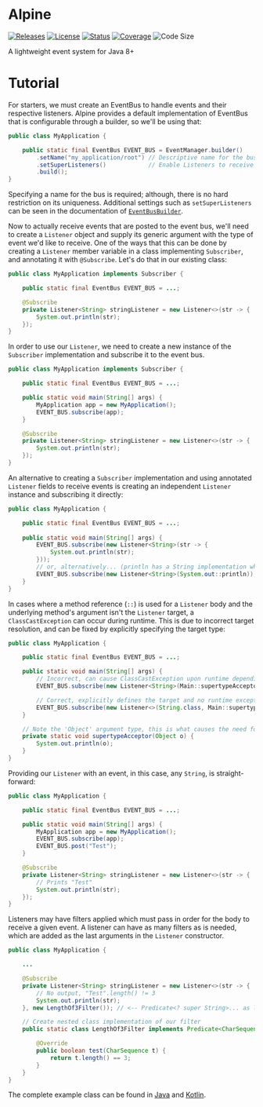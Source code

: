 # Alpine

[![Releases][releases-badge]](https://github.com/ZeroMemes/Alpine/releases)
[![License][license-badge]](/LICENSE)
[![Status][status-badge]](https://github.com/ZeroMemes/Alpine/actions/workflows/gradle.yml)
[![Coverage][coverage-badge]](https://app.codecov.io/gh/ZeroMemes/Alpine)
![Code Size][codesize-badge]

[releases-badge]: https://img.shields.io/github/v/release/ZeroMemes/Alpine?style=flat-square
[license-badge]: https://img.shields.io/github/license/ZeroMemes/Alpine?style=flat-square
[status-badge]: https://img.shields.io/github/actions/workflow/status/ZeroMemes/Alpine/gradle.yml?style=flat-square
[coverage-badge]: https://img.shields.io/codecov/c/github/ZeroMemes/Alpine?style=flat-square
[codesize-badge]: https://img.shields.io/github/languages/code-size/ZeroMemes/Alpine?style=flat-square

A lightweight event system for Java 8+

# Tutorial
For starters, we must create an EventBus to handle events and their respective listeners.
Alpine provides a default implementation of EventBus that is configurable through a builder, so we'll be using that:
```java
public class MyApplication {

    public static final EventBus EVENT_BUS = EventManager.builder()
        .setName("my_application/root") // Descriptive name for the bus
        .setSuperListeners()            // Enable Listeners to receive subtypes of their target
        .build();
}
```
Specifying a name for the bus is required; although, there is no hard restriction on its uniqueness. Additional settings
such as `setSuperListeners` can be seen in the documentation of [`EventBusBuilder`](src/main/java/me/zero/alpine/bus/EventBusBuilder.java).

Now to actually receive events that are posted to the event bus, we'll need to create a `Listener` object and supply its
generic argument with the type of event we'd like to receive. One of the ways that this can be done by creating a
`Listener` member variable in a class implementing `Subscriber`, and annotating it with `@Subscribe`. Let's do that
in our existing class:
```java
public class MyApplication implements Subscriber {

    public static final EventBus EVENT_BUS = ...;

    @Subscribe
    private Listener<String> stringListener = new Listener<>(str -> {
        System.out.println(str);
    });
}
```
In order to use our `Listener`, we need to create a new instance of the `Subscriber` implementation and subscribe
it to the event bus.
```java
public class MyApplication implements Subscriber {

    public static final EventBus EVENT_BUS = ...;

    public static void main(String[] args) {
        MyApplication app = new MyApplication();
        EVENT_BUS.subscribe(app);
    }

    @Subscribe
    private Listener<String> stringListener = new Listener<>(str -> {
        System.out.println(str);
    });
}
```
An alternative to creating a `Subscriber` implementation and using annotated `Listener` fields to receive events
is creating an independent `Listener` instance and subscribing it directly:
```java
public class MyApplication {

    public static final EventBus EVENT_BUS = ...;
    
    public static void main(String[] args) {
        EVENT_BUS.subscribe(new Listener<String>(str -> {
            System.out.println(str);
        }));
        // or, alternatively... (println has a String implementation which will get bound to here)
        EVENT_BUS.subscribe(new Listener<String>(System.out::println));
    }
}
```
In cases where a method reference (`::`) is used for a `Listener` body and the underlying method's argument isn't the
`Listener` target, a `ClassCastException` can occur during runtime. This is due to incorrect target resolution, and can
be fixed by explicitly specifying the target type:
```java
public class MyApplication {

    public static final EventBus EVENT_BUS = ...;

    public static void main(String[] args) {
        // Incorrect, can cause ClassCastException upon runtime depending on EventBus configuration
        EVENT_BUS.subscribe(new Listener<String>(Main::supertypeAcceptor));

        // Correct, explicitly defines the target and no runtime exception or unintended behavior will occur
        EVENT_BUS.subscribe(new Listener<>(String.class, Main::supertypeAcceptor));
    }

    // Note the 'Object' argument type, this is what causes the need for an explicit target
    private static void supertypeAcceptor(Object o) {
        System.out.println(o);
    }
}
```
Providing our `Listener` with an event, in this case, any `String`, is straight-forward:
```java
public class MyApplication {

    public static final EventBus EVENT_BUS = ...;

    public static void main(String[] args) {
        MyApplication app = new MyApplication();
        EVENT_BUS.subscribe(app);
        EVENT_BUS.post("Test");
    }

    @Subscribe
    private Listener<String> stringListener = new Listener<>(str -> {
        // Prints "Test"
        System.out.println(str);
    });
}
```
Listeners may have filters applied which must pass in order for the body to receive a given event. A listener can have as
many filters as is needed, which are added as the last arguments in the `Listener` constructor.
```java
public class MyApplication {

    ...

    @Subscribe
    private Listener<String> stringListener = new Listener<>(str -> {
        // No output, "Test".length() != 3
        System.out.println(str);
    }, new LengthOf3Filter()); // <-- Predicate<? super String>... as last argument to Listener

    // Create nested class implementation of our filter
    public static class LengthOf3Filter implements Predicate<CharSequence> {

        @Override
        public boolean test(CharSequence t) {
            return t.length() == 3;
        }
    }
}
```
The complete example class can be found in [Java](example/src/main/java/JavaApplication.java) and [Kotlin](example/src/main/kotlin/KotlinApplication.kt).
